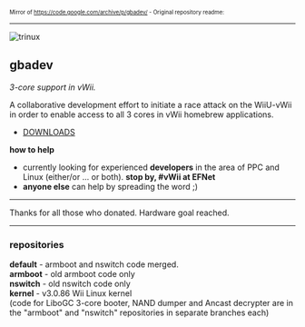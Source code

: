 <sub><sup>Mirror of https://code.google.com/archive/p/gbadev/ - Original repository readme:</sup></sub>
***
![trinux](https://s27.postimg.org/pmdshol0z/logo.png)
## gbadev

_3-core support in vWii._

A collaborative development effort to initiate a race attack on the WiiU-vWii in order to enable access to all 3 cores in vWii homebrew applications.

* [DOWNLOADS](https://github.com/rw-r-r-0644/gbadev.trinux/wiki/Downloads)

**how to help**
* currently looking for experienced **developers** in the area of PPC and Linux (either/or ... or both). **stop by, #vWii at EFNet**
* **anyone else** can help by spreading the word ;)  

***
Thanks for all those who donated. Hardware goal reached.
***

### repositories
**default** - armboot and nswitch code merged.  
**armboot** - old armboot code only  
**nswitch** - old nswitch code only  
**kernel** - v3.0.86 Wii Linux kernel  
(code for LiboGC 3-core booter, NAND dumper and Ancast decrypter are in the "armboot" and "nswitch" repositories in separate branches each)
